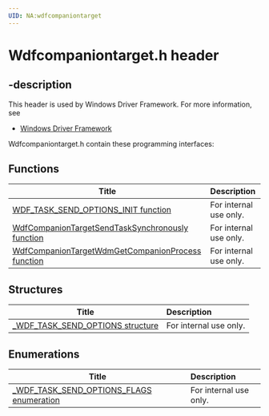 ```yaml
---
UID: NA:wdfcompaniontarget
---
```


# Wdfcompaniontarget.h header

## -description

This header is used by Windows Driver Framework. For more information, see
- [Windows Driver Framework](../_wdf/index.md)

Wdfcompaniontarget.h contain these programming interfaces:


## Functions

| Title   | Description   |
| ---- |:---- |
| [WDF_TASK_SEND_OPTIONS_INIT function](nf-wdfcompaniontarget-wdf_task_send_options_init.md) | For internal use only. |
| [WdfCompanionTargetSendTaskSynchronously function](nf-wdfcompaniontarget-wdfcompaniontargetsendtasksynchronously.md) | For internal use only. |
| [WdfCompanionTargetWdmGetCompanionProcess function](nf-wdfcompaniontarget-wdfcompaniontargetwdmgetcompanionprocess.md) | For internal use only. |

## Structures

| Title   | Description   |
| ---- |:---- |
| [_WDF_TASK_SEND_OPTIONS structure](ns-wdfcompaniontarget-_wdf_task_send_options.md) | For internal use only. |

## Enumerations

| Title   | Description   |
| ---- |:---- |
| [_WDF_TASK_SEND_OPTIONS_FLAGS enumeration](ne-wdfcompaniontarget-_wdf_task_send_options_flags.md) | For internal use only. |
